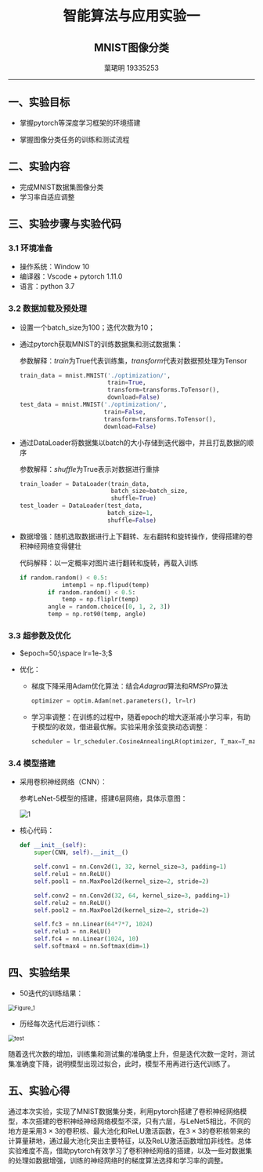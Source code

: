 # <center>智能算法与应用实验一</center>

## <center>MNIST图像分类</center>

<center>葉珺明 19335253</center>



---



## 一、实验目标

+ 掌握pytorch等深度学习框架的环境搭建 

+ 掌握图像分类任务的训练和测试流程



## 二、实验内容

+ 完成MNIST数据集图像分类
+ 学习率自适应调整



## 三、实验步骤与实验代码

### 3.1 环境准备

+ 操作系统：Window 10
+ 编译器：Vscode $+$ pytorch 1.11.0
+ 语言：python 3.7



### 3.2 数据加载及预处理

+ 设置一个batch_size为100；迭代次数为10；

+ 通过pytorch获取MNIST的训练数据集和测试数据集：

  参数解释：*train*为True代表训练集，*transform*代表对数据预处理为Tensor

  ```python
  train_data = mnist.MNIST('./optimization/', 
                           train=True, 
                           transform=transforms.ToTensor(), 
                           download=False)
  test_data = mnist.MNIST('./optimization/', 
                          train=False, 
                          transform=transforms.ToTensor(),
                          download=False)
  ```

+ 通过DataLoader将数据集以batch的大小存储到迭代器中，并且打乱数据的顺序

  参数解释：*shuffle*为True表示对数据进行重排

  ```python
  train_loader = DataLoader(train_data, 
                            batch_size=batch_size,
                            shuffle=True)
  test_loader = DataLoader(test_data, 
                           batch_size=1,
                           shuffle=False)
  ```

+ 数据增强：随机选取数据进行上下翻转、左右翻转和旋转操作，使得搭建的卷积神经网络变得健壮

  代码解释：以一定概率对图片进行翻转和旋转，再载入训练

  ```python
  if random.random() < 0.5:
              imtemp1 = np.flipud(temp)
          if random.random() < 0.5:
              temp = np.fliplr(temp)
          angle = random.choice([0, 1, 2, 3])
          temp = np.rot90(temp, angle)
  ```



### 3.3  超参数及优化

+ $epoch=50;\space lr=1e-3;$

+ 优化：

  + 梯度下降采用Adam优化算法：结合$Adagrad$算法和$RMSPro$算法

    ```python
    optimizer = optim.Adam(net.parameters(), lr=lr) 
    ```

  + 学习率调整：在训练的过程中，随着epoch的增大逐渐减小学习率，有助于模型的收敛，借进最优解。实验采用余弦变换动态调整：

    ```python
    scheduler = lr_scheduler.CosineAnnealingLR(optimizer, T_max=T_max, eta_min=eta_min)
    ```

    

### 3.4 模型搭建

+ 采用卷积神经网络（CNN）：

  参考LeNet-5模型的搭建，搭建$6$层网络，具体示意图：

  ![1](D:\1-HW\三下\智能算法\ex_MNIST\pic\1.png)

+ 核心代码：

  ```python
  def __init__(self):
      super(CNN, self).__init__()
  
      self.conv1 = nn.Conv2d(1, 32, kernel_size=3, padding=1)
      self.relu1 = nn.ReLU()
      self.pool1 = nn.MaxPool2d(kernel_size=2, stride=2)
  
      self.conv2 = nn.Conv2d(32, 64, kernel_size=3, padding=1)
      self.relu2 = nn.ReLU()
      self.pool2 = nn.MaxPool2d(kernel_size=2, stride=2)
  
      self.fc3 = nn.Linear(64*7*7, 1024)
      self.relu3 = nn.ReLU()
      self.fc4 = nn.Linear(1024, 10)
      self.softmax4 = nn.Softmax(dim=1)
  ```



<div STYLE="page-break-after: always;"></div>

## 四、实验结果

+ 50迭代的训练结果：

<img src="\pic\train.png" alt="Figure_1" style="zoom:80%;" />

+ 历经每次迭代后进行训练：

<img src="\pic\test.png" alt="test" style="zoom:80%;" />

随着迭代次数的增加，训练集和测试集的准确度上升，但是迭代次数一定时，测试集准确度下降，说明模型出现过拟合，此时，模型不用再进行迭代训练了。



## 五、实验心得

通过本次实验，实现了MNIST数据集分类，利用pytorch搭建了卷积神经网络模型，本次搭建的卷积神经神经网络模型不深，只有六层，与LeNet5相比，不同的地方是采用$3\times 3$的卷积核、最大池化和ReLU激活函数，在$3\times 3$的卷积核带来的计算量耕地，通过最大池化突出主要特征，以及ReLU激活函数增加非线性。总体实验难度不高，借助pytorch有效学习了卷积神经网络的搭建，以及一些对数据集的处理如数据增强，训练的神经网络时的梯度算法选择和学习率的调整。

